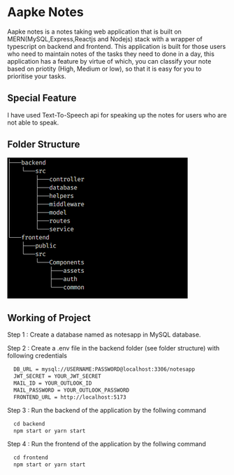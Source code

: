 # Aapke Notes

Aapke notes is a notes taking web application that is built on MERN(MySQL,Express,Reactjs and Nodejs) stack with a wrapper of typescript on backend and frontend.
This application is built for those users who need to maintain notes of the tasks they need to done in a day, this application has a feature by virtue of which,
you can classify your note based on priotity (High, Medium or low), so that it is easy for you to prioritise your tasks.

## Special Feature

I have used Text-To-Speech api for speaking up the notes for users who are not able to speak. 

## Folder Structure 
<img src="https://github.com/imyogeshgaur/aapke-notes/blob/master/folder_structure.PNG">

## Working of Project 

Step 1 : Create a database named as notesapp in MySQL database.

Step 2 : Create a .env file in the backend folder (see folder structure) with following credentials

```
  DB_URL = mysql://USERNAME:PASSWORD@localhost:3306/notesapp
  JWT_SECRET = YOUR_JWT_SECRET
  MAIL_ID = YOUR_OUTLOOK_ID
  MAIL_PASSWORD = YOUR_OUTLOOK_PASSWORD
  FRONTEND_URL = http://localhost:5173
```

Step 3 : Run the backend of the application by the follwing command
```
  cd backend 
  npm start or yarn start
```

Step 4 : Run the frontend of the application by the follwing command
```
  cd frontend 
  npm start or yarn start
```
